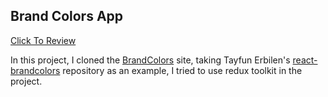 ## Brand Colors App

[Click To Review](https://atifsimsek.github.io/react-brandcolors-projects/)

In this project, I cloned the [BrandColors](https://brandcolors.net/) site, taking Tayfun Erbilen's [react-brandcolors](https://github.com/tayfunerbilen/react-brandcolors) repository as an example, I tried to use redux toolkit in the project.